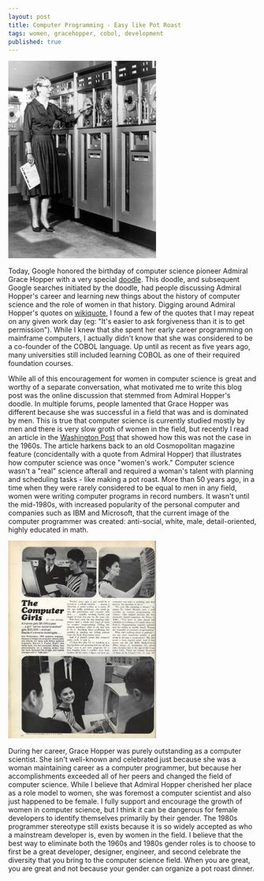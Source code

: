 ```yaml
---
layout: post
title: Computer Programming - Easy like Pot Roast
tags: women, gracehopper, cobol, development
published: true
---
```


<p><img src="/assets/grace_hopper.jpg" width="300" height="400"></p>

<p>
  Today, Google honored the birthday of computer science pioneer Admiral Grace Hopper with a very special <a href="http://newsfeed.time.com/2013/12/09/google-doodle-honors-grace-hopper-early-computer-scientist/">doodle</a>. This doodle, and subsequent Google searches initiated by the doodle, had people discussing Admiral Hopper's career and learning new things about the history of computer science and the role of women in that history. Digging around Admiral Hopper's quotes on <a href="http://en.wikiquote.org/wiki/Grace_Hopper">wikiquote</a>, I found a few of the quotes
  that I may repeat on any given work day (eg: "It's easier to ask forgiveness than it is to get permission"). While I knew that she spent her early career programming on mainframe computers, I actually didn't know that she was considered to be a co-founder of the COBOL language. Up until as recent as five years ago, many universities still included learning COBOL as one of their required foundation courses.
</p>

<p>
  While all of this encouragement for women in computer science is great and worthy of a separate conversation, what motivated me to write this blog post was the online discussion that stemmed
  from Admiral Hopper's doodle. In multiple forums, people lamented that Grace Hopper was different because she was successful in a field that was and is dominated by men. This is true that computer science is currently studied mostly by men and there is very slow groth of women in the field, but recently I read an article in the <a href="http://www.washingtonpost.com/opinions/when-computer-programming-was-womens-work/2011/08/24/gIQAdixGgJ_story_1.html">Washington Post</a> that showed how this was not the case in the 1960s. The article harkens back to an old Cosmopolitan magazine feature (concidentally with a quote from Admiral Hopper) that illustrates how computer science was once "women's work." Computer science wasn't a "real" science afterall and required a woman's talent with planning and scheduling tasks - like making a pot roast. More than 50 years ago, in a time when they were rarely considered to be equal to men in any field, women were writing computer programs in record numbers. It wasn't until the mid-1980s, with increased popularity of the personal computer and companies such as IBM and Microsoft, that the current image of the computer programmer was created: anti-social, white, male, detail-oriented, highly educated in math.
</p>

<p><img src="/assets/cosmopolitan-april-1967.jpg" width="300" height="400"></p>

<p>
  During her career, Grace Hopper was purely outstanding as a computer scientist.
  She isn't well-known and celebrated just because she was a woman maintaining career as a computer programmer, but because her accomplishments exceeded all of her peers and changed the field of computer science. While I believe that Admiral Hopper cherished her place as a role model to women, she was foremost a computer scientist and also just happened to be female. I fully support and encourage the growth of women in computer science, but I think it can be dangerous for female developers to identify themselves primarily by their gender. The 1980s programmer stereotype still exists because it is so widely accepted as who a mainstream developer is, even by women in the field. I believe that the best way to eliminate both the 1960s and 1980s gender roles is to choose to first be a great developer, designer, engineer, and second celebrate the diversity that you bring to the computer science field. When you are great, you are great and not because your gender can organize a pot roast dinner.
</p>

